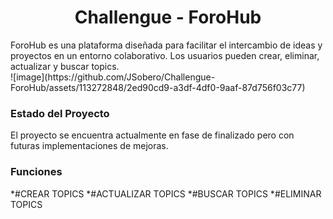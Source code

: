 <h1 align="center"> <strong>Challengue - ForoHub</strong> </h1>
ForoHub es una plataforma diseñada para facilitar el intercambio de ideas y proyectos en un entorno colaborativo. Los usuarios pueden crear, eliminar, actualizar y buscar topics.
<br>
![image](https://github.com/JSobero/Challengue-ForoHub/assets/113272848/2ed90cd9-a3df-4df0-9aaf-87d756f03c77)
<br>
<h3>Estado del Proyecto</h3>
El proyecto se encuentra actualmente en fase de finalizado pero con futuras implementaciones de mejoras.

<h3>Funciones</h3>
*#CREAR TOPICS
*#ACTUALIZAR TOPICS
*#BUSCAR TOPICS
*#ELIMINAR  TOPICS
